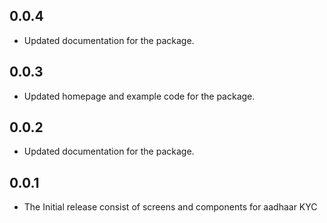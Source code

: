 ## 0.0.4

- Updated documentation for the package.

## 0.0.3

- Updated homepage and example code for the package.
  
## 0.0.2

- Updated documentation for the package.

## 0.0.1

- The Initial release consist of screens and components for aadhaar KYC
  

